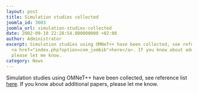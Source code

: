 ```yaml
---
layout: post
title: Simulation studies collected
joomla_id: 3603
joomla_url: simulation-studies-collected
date: 2002-09-18 22:28:54.000000000 +02:00
author: Administrator
excerpt: Simulation studies using OMNeT++ have been collected, see reference list
  <a href="index.php?option=com_jombib">here</a>. If you know about additional papers,
  please let me know.
category: News
---
```

Simulation studies using OMNeT++ have been collected, see reference list <a href="index.php?option=com_jombib">here</a>. If you know about additional papers, please let me know.
